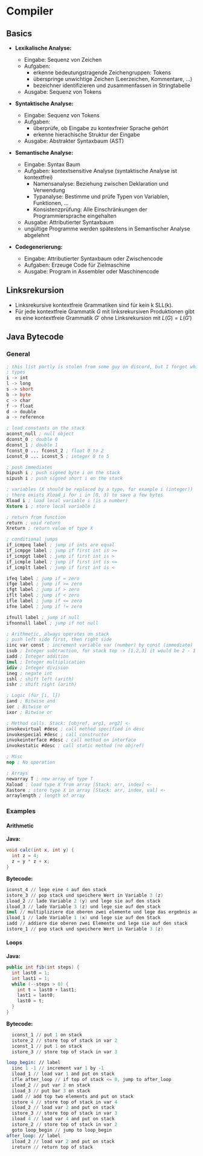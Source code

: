# Compiler

## Basics
- **Lexikalische Analyse:**
  - Eingabe: Sequenz von Zeichen
  - Aufgaben:
    - erkenne bedeutungstragende Zeichengruppen: Tokens
    - überspringe unwichtige Zeichen (Leerzeichen, Kommentare, ...)
    - bezeichner identifizieren und zusammenfassen in Stringtabelle
  - Ausgabe: Sequenz von Tokens

- **Syntaktische Analyse:**
  - Eingabe: Sequenz von Tokens
  - Aufgaben:
    - überprüfe, ob Eingabe zu kontexfreier Sprache gehört
    - erkenne hierachische Struktur der Eingabe
  - Ausgabe: Abstrakter Syntaxbaum (AST)

- **Semantische Analyse:**
  - Eingabe: Syntax Baum
  - Aufgaben: kontextsensitive Analyse (syntaktische Analyse ist kontextfrei)
    - Namensanalyse: Beziehung zwischen Deklaration und Verwendung
    - Typanalyse: Bestimme und prüfe Typen von Variablen, Funktionen, ...
    - Konsistenzprüfung: Alle Einschränkungen der Programmiersprache eingehalten
  - Ausgabe: Attributierter Syntaxbaum
  - ungültige Programme werden spätestens in Semantischer Analyse abgelehnt

- **Codegenerierung:**
  - Eingabe: Attributierter Syntaxbaum oder Zwischencode
  - Aufgaben: Erzeuge Code für Zielmaschine
  - Ausgabe: Program in Assembler oder Maschinencode

## Linksrekursion
- Linksrekursive kontextfreie Grammatiken sind für kein k SLL(k).
- Für jede kontextfreie Grammatik $G$ mit linksrekursiven Produktionen gibt es eine kontextfreie Grammatik $G'$ ohne Linksrekursion mit $L(G) = L(G')$

## Java Bytecode

### General

```nasm
; this list partly is stolen from some guy on discord, but I forgot which one
; types
i -> int
l -> long
s -> short
b -> byte
c -> char
f -> float
d -> double
a -> reference

; load constants on the stack
aconst_null ; null object
dconst_0 ; double 0
dconst_1 ; double 1
fconst_0 ... fconst_2 ; float 0 to 2
iconst_0 ... iconst_5 ; integer 0 to 5

; push immediates
bipush i ; push signed byte i on the stack
sipush i ; push signed short i on the stack

; variables (X should be replaced by a type, for example i (integer))
; there exists Xload_i for i in [0, 3] to save a few bytes
Xload i ; load local variable i (is a number)
Xstore i ; store local variable i

; return from function
return ; void return
Xreturn ; return value of type X

; conditional jumps
if_icmpeq label ; jump if ints are equal
if_icmpge label ; jump if first int is >=
if_icmpgt label ; jump if first int is >
if_icmple label ; jump if first int is <=
if_icmplt label ; jump if first int is <

ifeq label ; jump if = zero
ifge label ; jump if >= zero
ifgt label ; jump if > zero
iflt label ; jump if < zero
ifle label ; jump if <= zero
ifne label ; jump if != zero

ifnull label ; jump if null
ifnonnull label ; jump if not null

; Arithmetic, always operates on stack
; push left side first, then right side
iinc var const ; increment variable var (number) by const (immediate)
isub ; Integer subtraction, for stack top -> [1,2,3] it would be 2 - 1
iadd ; Integer addition
imul ; Integer multiplication
idiv ; Integer division
ineg ; negate int
ishl ; shift left (arith)
ishr ; shift right (arith)

; Logic (für [i, l])
iand ; Bitwise and
ior ; Bitwise or
ixor ; Bitwise or

; Method calls. Stack: [objref, arg1, arg2] <‐
invokevirtual #desc ; call method specified in desc
invokespecial #desc ; call constructor
invokeinterface #desc ; call method on interface
invokestatic #desc ; call static method (no objref)

; Misc
nop ; No operation

; Arrays
newarray T ; new array of type T
Xaload ; load type X from array [Stack: arr, index] <‐
Xastore ; store type X in array [Stack: arr, index, val] <‐
arraylength ; length of array
```

### Examples

#### Arithmetic

**Java:**

```java
void calc(int x, int y) {
  int z = 4;
  z = y * z + x;
}
```

**Bytecode:**

```nasm
iconst_4 // lege eine 4 auf den stack
istore_3 // pop stack und speichere Wert in Variable 3 (z)
iload_2 // lade Variable 2 (y) und lege sie auf den stack
iload_3 // lade Variable 3 (z) und lege sie auf den stack
imul // multipliziere die oberen zwei elemente und lege das ergebnis auf den stack (y * z)
iload_1 // lade Variable 1 (x) und lege sie auf den Stack
iadd // addiere die oberen zwei Elemente und lege sie auf den stack
istore_1 // pop stack und speichere Wert in Variable 3 (z)
```

#### Loops

**Java:**

```java
public int fib(int steps) {
  int last0 = 1;
  int last1 = 1;
  while (--steps > 0) {
    int t = last0 + last1;
    last1 = last0;
    last0 = t;
  }
}
```

**Bytecode:**

```nasm
  iconst_1 // put 1 on stack
  istore_2 // store top of stack in var 2
  iconst_1 // put 1 on stack
  istore_3 // store top of stack in var 3

loop_begin: // label
  iinc 1 -1 // increment var 1 by -1
  iload_1 // load var 1 and put on stack
  ifle after_loop // if top of stack <= 0, jump to after_loop
  iload_2 // put var 2 on stack
  iload_3 // put bar 3 on stack
  iadd // add top two elements and put on stack
  istore 4 // store top of stack in var 4
  iload_2 // load var 2 and put on stack
  istore_3 // store top of stack in var 3
  iload 4 // load var 4 and put on stack
  istore_2 // store top of stack in var 2
  goto loop_begin // jump to loop_begin
after_loop: // label
  iload_2 // load var 2 and put on stack
  ireturn // return top of stack
```
